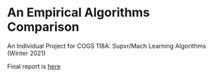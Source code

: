 # An Empirical Algorithms Comparison
An Individual Project for COGS 118A: Supvr/Mach Learning Algorithms (Winter 2021)

Final report is [here](https://github.com/holatangyuan/Suprv_Algorithms_Compare/blob/main/final_report.pdf)
